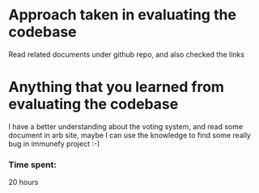 # Approach taken in evaluating the codebase
Read related documents under github repo, and also checked the links

# Anything that you learned from evaluating the codebase
I have a better understanding about the voting system, and read some document in arb site, maybe I can use the knowledge to find some really bug in immunefy project :-)


### Time spent:
20 hours